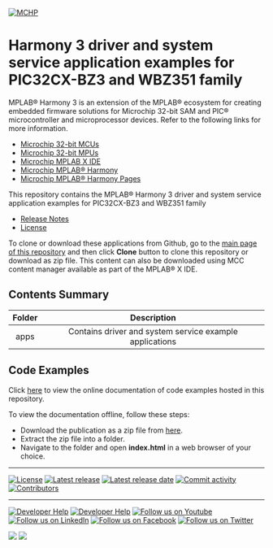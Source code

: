 [![MCHP](https://raw.githubusercontent.com/wiki/Microchip-MPLAB-Harmony/Microchip-MPLAB-Harmony.github.io/images/microchip_logo.png)](https://www.microchip.com)

# Harmony 3 driver and system service application examples for PIC32CX-BZ3 and WBZ351 family

MPLAB® Harmony 3 is an extension of the MPLAB® ecosystem for creating embedded firmware solutions for Microchip 32-bit SAM and PIC® microcontroller and microprocessor devices.  Refer to the following links for more information.

- [Microchip 32-bit MCUs](https://www.microchip.com/design-centers/32-bit)
- [Microchip 32-bit MPUs](https://www.microchip.com/design-centers/32-bit-mpus)
- [Microchip MPLAB X IDE](https://www.microchip.com/mplab/mplab-x-ide)
- [Microchip MPLAB® Harmony](https://www.microchip.com/mplab/mplab-harmony)
- [Microchip MPLAB® Harmony Pages](https://microchip-mplab-harmony.github.io/)

This repository contains the MPLAB® Harmony 3 driver and system service application examples for PIC32CX-BZ3 and WBZ351 family

- [Release Notes](release_notes.md)
- [License](License.md)

To clone or download these applications from Github, go to the [main page of this repository](https://github.com/Microchip-MPLAB-Harmony/core_apps_pic32cxbz3_wbz3) and then click **Clone** button to clone this repository or download as zip file.
This content can also be downloaded using MCC content manager available as part of the MPLAB® X IDE.

## Contents Summary

| Folder     | Description                             |
|:----------:|:---------------------------------------:|
| apps       | Contains driver and system service example applications |

## Code Examples

Click [here](https://onlinedocs.microchip.com/v2/keyword-lookup?keyword=CORE_APPS_PIC32CXBZ3_WBZ3_INTRODUCTION&redirect=true) to view the online documentation of code examples hosted in this repository.

To view the documentation offline, follow these steps:
 - Download the publication as a zip file from [here](https://onlinedocs.microchip.com/download/GUID-293DDD83-BEC2-4B5C-9BA7-126DDF2DBB6F?type=webhelp).
 - Extract the zip file into a folder.
 - Navigate to the folder and open **index.html** in a web browser of your choice.

____

[![License](https://img.shields.io/badge/license-Harmony%20license-orange.svg)](https://github.com/Microchip-MPLAB-Harmony/core_apps_pic32cxbz3_wbz3/blob/master/License.md)
[![Latest release](https://img.shields.io/github/release/Microchip-MPLAB-Harmony/core_apps_pic32cxbz3_wbz3.svg)](https://github.com/Microchip-MPLAB-Harmony/core_apps_pic32cxbz3_wbz3/releases/latest)
[![Latest release date](https://img.shields.io/github/release-date/Microchip-MPLAB-Harmony/core_apps_pic32cxbz3_wbz3.svg)](https://github.com/Microchip-MPLAB-Harmony/core_apps_pic32cxbz3_wbz3/releases/latest)
[![Commit activity](https://img.shields.io/github/commit-activity/y/Microchip-MPLAB-Harmony/core_apps_pic32cxbz3_wbz3.svg)](https://github.com/Microchip-MPLAB-Harmony/core_apps_pic32cxbz3_wbz3/graphs/commit-activity)
[![Contributors](https://img.shields.io/github/contributors-anon/Microchip-MPLAB-Harmony/core_apps_pic32cxbz3_wbz3.svg)]()

____

[![Developer Help](https://img.shields.io/badge/Youtube-Developer%20Help-red.svg)](https://www.youtube.com/MicrochipDeveloperHelp)
[![Developer Help](https://img.shields.io/badge/XWiki-Developer%20Help-torquiose.svg)](https://developerhelp.microchip.com/xwiki/bin/view/software-tools/harmony/)
[![Follow us on Youtube](https://img.shields.io/badge/Youtube-Follow%20us%20on%20Youtube-red.svg)](https://www.youtube.com/user/MicrochipTechnology)
[![Follow us on LinkedIn](https://img.shields.io/badge/LinkedIn-Follow%20us%20on%20LinkedIn-blue.svg)](https://www.linkedin.com/company/microchip-technology)
[![Follow us on Facebook](https://img.shields.io/badge/Facebook-Follow%20us%20on%20Facebook-blue.svg)](https://www.facebook.com/microchiptechnology/)
[![Follow us on Twitter](https://img.shields.io/twitter/follow/MicrochipTech.svg?style=social)](https://twitter.com/MicrochipTech)

[![](https://img.shields.io/github/stars/Microchip-MPLAB-Harmony/core_apps_pic32cxbz3_wbz3.svg?style=social)]()
[![](https://img.shields.io/github/watchers/Microchip-MPLAB-Harmony/core_apps_pic32cxbz3_wbz3.svg?style=social)]()